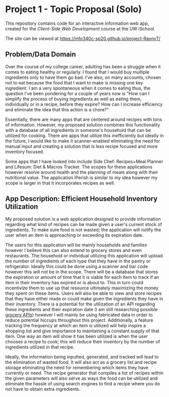 # Project 1 - Topic Proposal (Solo)

This repository contains code for an interactive information web app, created for the _Client-Side Web Development_ course at the UW iSchool.

The site can be viewed at <https://info340c-sp20.github.io/project-RaynyT/>

## Problem/Data Domain

Over the course of my college career, adulting has been a struggle when it comes  to eating healthy or regularly. I found that I would buy multiple ingredients only to have them go bad. I've also, on many accounts, chosen not to eat because the food that I want to make is missing one key ingredient. I am a very spontaneous when it comes to eating thus, the question I've been pondering for a couple of years now is "How can I simplify the process of buying ingredients as well as eating them, individually or in a recipe, before they expire? How can I increase efficiency and eliminate the idea that this action is a chore?"

Essentially, there are many apps that are centered around recipes with tons of information. However, my proposed solution combines this functionality with a database of all ingredients in someone's household that can be utilized for cooking. There are apps that utilize this inefficiently but ideally in the future, I would like to make it scanner-enabled eliminating the need for manual input and creating a solution that is less recipe focused and more inventory focused.

Some apps that I have looked into include Side Chef: Recipes+Meal Planner and Lifesum: Diet & Macros Tracker. The scopes for these applications however resolve around health and the planning of meals along with their nutritional value. The application iPerish is similar to my idea however my scope is larger in that it incorporates recipes as well.

## App Description: Efficient Household Inventory Utilization

My proposed solution is a web application designed to provide information regarding what kind of recipes can be made given a user's current stock of ingredients. To make sure food is not wasted; the application will notify the user when an item is approaching or exceeding its expiration date.

The users for this application will be mainly households and families however I believe this can also extend to grocery stores and even restaurants. The household or individual utilizing this application will upload the number of ingredients of each type that they have in the pantry or refrigerator. Ideally this could be done using a scanner and bar code however this will not be in the scope. There will be a database that stores the expiration or amount of time that it is viable for each item to track if an item in their inventory has expired or is about to. This in turn could incentivize them to use up that resource ultimately maximizing the money they spent on these items. Users will also be able to view and store recipes that they have either made or could make given the ingredients they have in their inventory. There is a potential for the utilization of an API regarding these ingredients and their expiration date (I am still researching possible [grocery APIs]( https://www.programmableweb.com/category/grocery/api)) however I will mainly be using fabricated data in order to reduce potential hiccups throughout this project. Additionally, a feature tracking the frequency at which an item is utilized will help inspire a shopping list and give importance to maintaining a constant supply of that item. One way an item will show it has been utilized is when the user chooses a recipe to cook; this will reduce their inventory by the number of ingredients utilized in that recipe.

Ideally, the information being inputted, generated, and tracked will lead to the elimination of wasted food. It will also act as a grocery list and recipe storage eliminating the need for remembering which items they have currently or need. The recipe generator that compiles a list of recipes within the given parameters will also serve as ways the food can be utilized and eliminate the hassle of using search engines to find a recipe where you do not have to obtain extra ingredients. 

